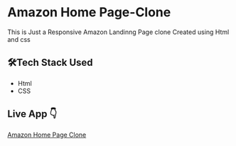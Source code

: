 # Amazon Home Page-Clone
This is Just a Responsive Amazon Landinng Page clone Created using Html and css
## 🛠Tech Stack Used
- Html
- CSS

## Live App 👇
[Amazon Home Page Clone](https://amazon-landing-page-clone.netlify.app/)

